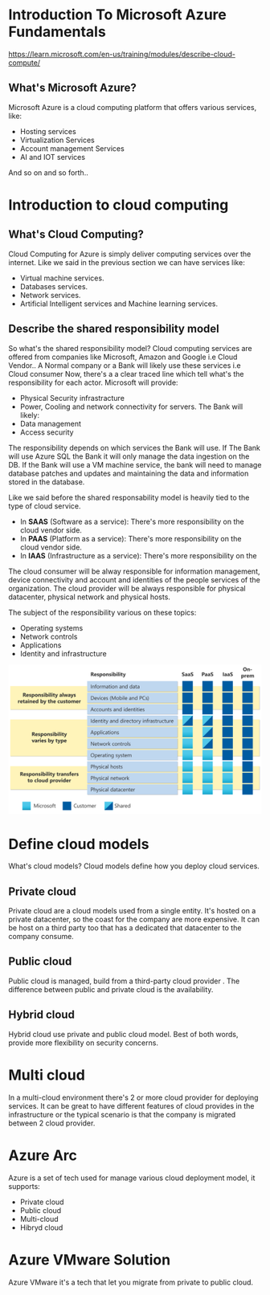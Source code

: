 
# Introduction To Microsoft Azure Fundamentals

https://learn.microsoft.com/en-us/training/modules/describe-cloud-compute/
## What's Microsoft Azure?

Microsoft Azure is a cloud computing platform that offers various services, like:
- Hosting services
- Virtualization Services
- Account management Services
- AI and IOT services

And so on and so forth..

# Introduction to cloud computing

## What's Cloud Computing?

Cloud Computing for Azure is simply deliver computing services over the internet.
Like we said in the previous section we can have services like:

- Virtual machine services.
- Databases services.
- Network services.
- Artificial Intelligent services and Machine learning services.


## Describe the shared responsibility model

So what's the shared responsibility model?
Cloud computing services are offered from companies like Microsoft, Amazon and Google i.e Cloud Vendor..
A Normal company or a Bank will likely use these services i.e Cloud consumer
Now, there's a a clear traced line which tell what's the responsibility for each actor.
Microsoft will provide:
- Physical Security infrastracture
- Power, Cooling and network connectivity for servers.
The Bank will likely:
- Data management
- Access security

The responsibility depends on which services the Bank will use.
If The Bank will use Azure SQL the Bank it will only manage the data ingestion on the DB.
If the Bank will use a VM machine service, the bank will need to manage database patches and updates and maintaining the data and information stored in the database.

Like we said before the shared responsability model is heavily tied to the type of cloud service.
- In **SAAS** (Software as a service): There's more responsibility on the cloud vendor side.
- In **PAAS** (Platform as a service): There's more responsibility on the cloud vendor side.
- In **IAAS** (Infrastructure as a service): There's more responsibility on the 

The cloud consumer will be alway responsible for information management, device connectivity and account and identities of the people services of the organization.
The cloud provider will be always responsible for physical datacenter, physical network and physical hosts.

The subject of the responsibility various on these topics:
- Operating systems
- Network controls
- Applications
- Identity and infrastructure

![Shared Responsibility Model](../../assets/images/shared-responsibility-b3829bfe.svg)

# Define cloud models
What's cloud models? Cloud models define how you deploy cloud services.
## Private cloud
Private cloud are a cloud models used from a single entity.
It's hosted on a private datacenter, so the coast for the company are more expensive.
It can be host on a third party too that has a dedicated that datacenter to the company consume.
## Public cloud

Public cloud is managed, build from a third-party cloud provider .
The difference between public and private cloud is the availability.

## Hybrid cloud

Hybrid cloud use private and public cloud model.
Best of both words, provide more flexibility on security concerns.


# Multi cloud

In a multi-cloud environment there's 2 or more cloud provider for deploying services.
It can be great to have different features of cloud provides in the infrastructure or the typical scenario is that the company is migrated between 2 cloud provider.

# Azure Arc

Azure is a set of tech used for manage various cloud deployment model, it supports:
- Private cloud
- Public cloud
- Multi-cloud
- Hibryd cloud

# Azure VMware Solution

Azure VMware it's a tech that let you migrate from private to public cloud.